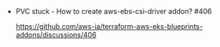 * PVC stuck - How to create aws-ebs-csi-driver addon? #406

  https://github.com/aws-ia/terraform-aws-eks-blueprints-addons/discussions/406
